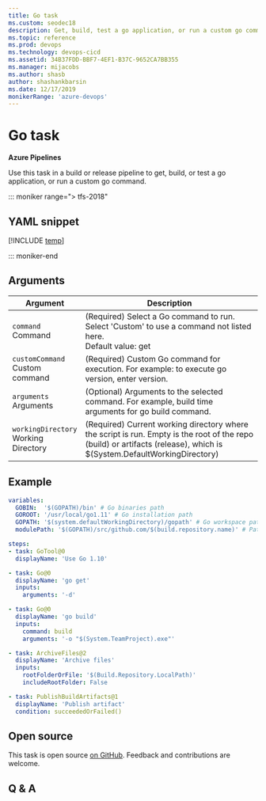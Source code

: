 ```yaml
---
title: Go task
ms.custom: seodec18
description: Get, build, test a go application, or run a custom go command.
ms.topic: reference
ms.prod: devops
ms.technology: devops-cicd
ms.assetid: 34B37FDD-BBF7-4EF1-B37C-9652CA7BB355
ms.manager: mijacobs
ms.author: shasb
author: shashankbarsin
ms.date: 12/17/2019
monikerRange: 'azure-devops'
---
```


# Go task

**Azure Pipelines**

Use this task in a build or release pipeline to get, build, or test a go application, or run a custom go command.

::: moniker range="> tfs-2018"

## YAML snippet

[!INCLUDE [temp](../includes/yaml/GoV0.md)]

::: moniker-end

## Arguments

<table>
   <thead>
      <tr>
         <th>Argument</th>
         <th>Description</th>
      </tr>
   </thead>
   <tr>
      <td><code>command</code><br/>Command</td>
      <td>(Required) Select a Go command to run. Select &#39;Custom&#39; to use a command not listed here.<br/>Default value: get</td>
   </tr>
   <tr>
      <td><code>customCommand</code><br/>Custom command</td>
      <td>(Required) Custom Go command for execution. For example: to execute go version, enter version.</td>
   </tr>
   <tr>
      <td><code>arguments</code><br/>Arguments</td>
      <td>(Optional) Arguments to the selected command. For example, build time arguments for go build command.</td>
   </tr>
   <tr>
      <td><code>workingDirectory</code><br/>Working Directory</td>
      <td>(Required) Current working directory where the script is run. Empty is the root of the repo (build) or artifacts (release), which is $(System.DefaultWorkingDirectory)</td>
   </tr>
</table>

## Example

```yml
variables:
  GOBIN:  '$(GOPATH)/bin' # Go binaries path
  GOROOT: '/usr/local/go1.11' # Go installation path
  GOPATH: '$(system.defaultWorkingDirectory)/gopath' # Go workspace path
  modulePath: '$(GOPATH)/src/github.com/$(build.repository.name)' # Path to the module's code

steps:
- task: GoTool@0
  displayName: 'Use Go 1.10'

- task: Go@0
  displayName: 'go get'
  inputs:
    arguments: '-d'

- task: Go@0
  displayName: 'go build'
  inputs:
    command: build
    arguments: '-o "$(System.TeamProject).exe"'

- task: ArchiveFiles@2
  displayName: 'Archive files'
  inputs:
    rootFolderOrFile: '$(Build.Repository.LocalPath)'
    includeRootFolder: False

- task: PublishBuildArtifacts@1
  displayName: 'Publish artifact'
  condition: succeededOrFailed()
```

## Open source

This task is open source [on GitHub](https://github.com/Microsoft/azure-pipelines-tasks). Feedback and contributions are welcome.

## Q & A

<!-- BEGINSECTION class="md-qanda" -->

<!-- ENDSECTION -->
